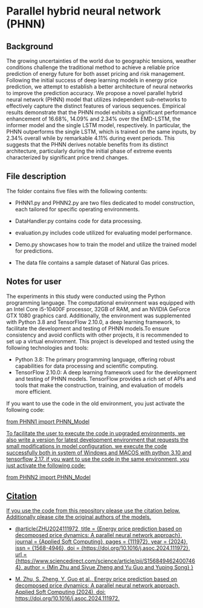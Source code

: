 # Parallel hybrid neural network (PHNN)

## Background 
The growing uncertainties of the world due to geographic tensions, weather conditions challenge the traditional method to achieve a reliable price prediction of energy future for both asset pricing and risk management. Following the initial success of deep learning models in energy price prediction, we attempt to establish a better architecture of neural networks to improve the prediction accuracy. We propose a novel parallel hybrid neural network (PHNN) model that utilizes independent sub-networks to effectively capture the distinct features of various sequences. Empirical results demonstrate that the PHNN model exhibits a significant performance enhancement of 16.68\%, 14.09\% and 2.34\% over the EMD-LSTM, the informer model and the single LSTM model, respectively. In particular, the PHNN outperforms the single LSTM, which is trained on the same inputs, by 2.34\% overall while by remarkable 4.11\% during event periods. This suggests that the PHNN derives notable benefits from its distinct architecture, particularly during the initial phase of extreme events characterized by significant price trend changes.


## File description

The folder contains five files with the following contents:

- PHNN1.py and PHNN2.py are two files dedicated to model construction, each tailored for specific operating environments.

- DataHandler.py contains code for data processing.

- evaluation.py includes code utilized for evaluating model performance.

- Demo.py showcases how to train the model and utilize the trained model for predictions.

- The data file contains a sample dataset of Natural Gas prices.

## Notes for user
The experiments in this study were conducted using the Python programming language. The computational environment was equipped with an Intel Core i5-10400F processor, 32GB of RAM, and an NVIDIA GeForce GTX 1080 graphics card. Additionally, the environment was supplemented with Python 3.8 and TensorFlow 2.10.0, a deep learning framework, to facilitate the development and testing of PHNN models.To ensure consistency and avoid conflicts with other projects, it is recommended to set up a virtual environment. This project is developed and tested using the following technologies and tools:
- Python 3.8: The primary programming language, offering robust capabilities for data processing and scientific computing.
- TensorFlow 2.10.0: A deep learning framework used for the development and testing of PHNN models. TensorFlow provides a rich set of APIs and tools that make the construction, training, and evaluation of models more efficient.
  
If you want to use the code in the old environment, you just activate the following code:

<u>from PHNN1 import PHNN_Model<u>

To facilitate the user to execute the code in upgraded environments, we also write a version for latest development environment that requests the small modifications in model configuration. we execute the code successfully both in system of Windows and MACOS with python 3.10 and tensorflow 2.17. if you want to use the code in the same environment, you just activate the following code:

<u>from PHNN2 import PHNN_Model<u>

## Citation
If you use the code from this repository please use the citation below. Additionally please cite the original authors of the models.

- @article{ZHU2024111972,
title = {Energy price prediction based on decomposed price dynamics: A parallel neural network approach},
journal = {Applied Soft Computing},
pages = {111972},
year = {2024},
issn = {1568-4946},
doi = {https://doi.org/10.1016/j.asoc.2024.111972},
url = {https://www.sciencedirect.com/science/article/pii/S1568494624007464},
author = {Min Zhu and Siyue Zheng and Yu Guo and Yuping Song}
}

- M. Zhu, S. Zheng, Y. Guo et al., Energy price prediction based on decomposed price dynamics: A parallel neural network approach, Applied Soft Computing (2024),
doi: https://doi.org/10.1016/j.asoc.2024.111972.
